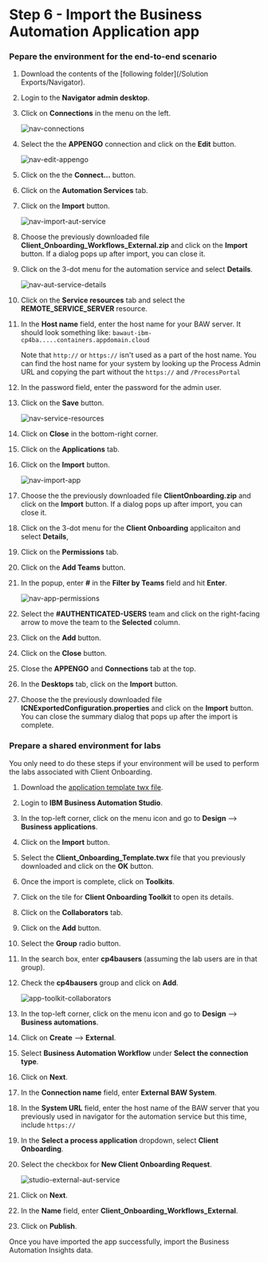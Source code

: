 # Step 6 - Import the Business Automation Application app

### Pepare the environment for the end-to-end scenario

1. Download the contents of the [following folder](/Solution Exports/Navigator).

2. Login to the **Navigator admin desktop**.

3. Click on **Connections** in the menu on the left.

   ![nav-connections](images/nav-connections.png)

4. Select the the **APPENGO** connection and click on the **Edit** button.

   ![nav-edit-appengo](images/nav-edit-appengo.png)

5. Click on the the **Connect...** button.

6. Click on the **Automation Services** tab.

7. Click on the **Import** button.

   ![nav-import-aut-service](images/nav-import-aut-service.png)

8. Choose the previously downloaded file **Client_Onboarding_Workflows_External.zip** and click on the **Import** button. If a dialog pops up after import, you can close it.

9. Click on the 3-dot menu for the automation service and select **Details**.

   ![nav-aut-service-details](images/nav-aut-service-details.png)

10. Click on the **Service resources** tab and select the **REMOTE_SERVICE_SERVER** resource.

11. In the **Host name** field, enter the host name for your BAW server. It should look something like:
    `bawaut-ibm-cp4ba.....containers.appdomain.cloud`

    Note that  `http://` or `https://` isn't used as a part of the host name. You can find the host name for your system by looking up the Process Admin URL and copying the part without the `https://` and `/ProcessPortal`

12. In the password field, enter the password for the admin user.

13. Click on the **Save** button.

    ![nav-service-resources](images/nav-service-resources.png)

14. Click on **Close** in the bottom-right corner.

15. Click on the **Applications** tab.

16. Click on the **Import** button.

    ![nav-import-app](images/nav-import-app.png)

17. Choose the the previously downloaded file **ClientOnboarding.zip** and click on the **Import** button. If a dialog pops up after import, you can close it.

18. Click on the 3-dot menu for the **Client Onboarding** applicaiton and select **Details**,

19. Click on the **Permissions** tab.

20. Click on the **Add Teams** button.

21. In the popup, enter **#** in the **Filter by Teams** field and hit **Enter**.

    ![nav-app-permissions](images/nav-app-permissions.png)

22. Select the **#AUTHENTICATED-USERS** team and click on the right-facing arrow to move the team to the **Selected** column.

23. Click on the **Add** button.

24. Click on the **Close** button.

25. Close the **APPENGO** and **Connections** tab at the top.

26. In the **Desktops** tab, click on the **Import** button.

27. Choose the the previously downloaded file **ICNExportedConfiguration.properties** and click on the **Import** button. You can close the summary dialog that pops up after the import is complete.

### Prepare a shared environment for labs

You only need to do these steps if your environment will be used to perform the labs associated with Client Onboarding.

1. Download the [application template twx file](https://github.com/IBM/cp4ba-client-onboarding-scenario/blob/main/Solution%20Exports/Business%20Automation%20Application/Client_Onboarding_Template.twx).

2. Login to **IBM Business Automation Studio**.

3. In the top-left corner, click on the menu icon and go to **Design** --> **Business applications**.

4. Click on the **Import** button.

5. Select the **Client_Onboarding_Template.twx** file that you previously downloaded and click on the **OK** button.

6. Once the import is complete, click on **Toolkits**.

7. Click on the tile for **Client Onboarding Toolkit** to open its details.

8. Click on the **Collaborators** tab.

9. Click on the **Add** button.

10. Select the **Group** radio button.

11. In the search box, enter **cp4bausers** (assuming the lab users are in that group). 

12. Check the **cp4bausers** group and click on **Add**.

    ![app-toolkit-collaborators](images/app-toolkit-collaborators.png)

13. In the top-left corner, click on the menu icon and go to **Design** --> **Business automations**.

14. Click on **Create** --> **External**.

15. Select **Business Automation Workflow** under **Select the connection type**.

16. Click on **Next**.

17. In the **Connection name** field, enter **External BAW System**.

18. In the **System URL** field, enter the host name of the BAW server that you previously used in navigator for the automation service but this time, include `https://`

19. In the **Select a process application** dropdown, select **Client Onboarding**.

20. Select the checkbox for **New Client Onboarding Request**.

    ![studio-external-aut-service](images/studio-external-aut-service.png)

21. Click on **Next**.

22. In the **Name** field, enter **Client_Onboarding_Workflows_External**.

23. Click on **Publish**.

Once you have imported the app successfully, import the Business Automation Insights data.



